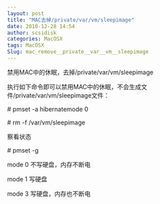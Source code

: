 ```yaml
---
layout: post
title: "MAC去掉/private/var/vm/sleepimage"
date: 2010-12-28 14:54
author: scsidisk
categories: MacOSX
tags: MacOSX
Slug: mac_remove__private__var__vm__sleepimage
---
```


禁用MAC中的休眠，去掉/private/var/vm/sleepimage

执行如下命令即可以禁用MAC中的休眠，不会生成文件/private/var/vm/sleepimage文件：

\# pmset -a hibernatemode 0

\# rm -f /var/vm/sleepimage

察看状态

\# pmset -g

mode 0 不写硬盘，内存不断电

mode 1 写硬盘

mode 3 写硬盘，内存也不断电

<div class="posttagsblock">
</div>

